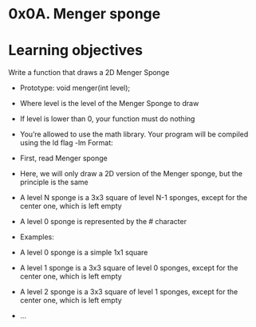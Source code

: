 # 0x0A. Menger sponge

# Learning objectives
Write a function that draws a 2D Menger Sponge

+ Prototype: void menger(int level);
+ Where level is the level of the Menger Sponge to draw
+ If level is lower than 0, your function must do nothing
+ You’re allowed to use the math library. Your program will be compiled using the ld flag -lm
Format:

+ First, read Menger sponge
+ Here, we will only draw a 2D version of the Menger sponge, but the principle is the same
+ A level N sponge is a 3x3 square of level N-1 sponges, except for the center one, which is left empty
+ A level 0 sponge is represented by the # character
+ Examples:
 + A level 0 sponge is a simple 1x1 square
 + A level 1 sponge is a 3x3 square of level 0 sponges, except for the center one, which is left empty
 + A level 2 sponge is a 3x3 square of level 1 sponges, except for the center one, which is left empty
 + …
